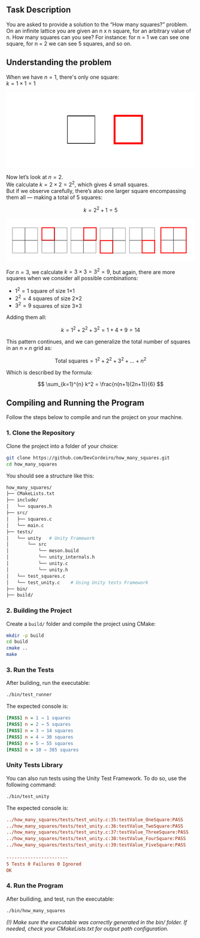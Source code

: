 ## Task Description

You are asked to provide a solution to the “How many squares?” problem. On an infinite lattice you are given an n x n square, for an arbitrary value of n. How many
squares can you see? For instance: for n = 1 we can see one square, for n = 2 we can see 5 squares, and so on.

## Understanding the problem

When we have $n = 1$, there's only one square:  
$k = 1 \times 1 = 1$

![One square](documentation/images/n_equal_one.svg)

Now let’s look at $n = 2$.  
We calculate $k = 2 \times 2 = 2^2$, which gives 4 small squares.  
But if we observe carefully, there’s also one larger square encompassing them all — making a total of 5 squares:

$$
k = 2^2 + 1 = 5
$$

![Two squares](documentation/images/n_equal_two.svg)

For $n = 3$, we calculate $k = 3 \times 3 = 3^2 = 9$, but again, there are more squares when we consider all possible combinations:

- $1^2 = 1$ square of size 1×1  
- $2^2 = 4$ squares of size 2×2  
- $3^2 = 9$ squares of size 3×3  

Adding them all:

$$
k = 1^2 + 2^2 + 3^2 = 1 + 4 + 9 = 14
$$

This pattern continues, and we can generalize the total number of squares in an $n \times n$ grid as:

$$
\text{Total squares} = 1^2 + 2^2 + 3^2 + \dots + n^2
$$

Which is described by the formula:

$$
\sum_{k=1}^{n} k^2 = \frac{n(n+1)(2n+1)}{6}
$$


## Compiling and Running the Program

Follow the steps below to compile and run the project on your machine.

### 1. Clone the Repository

Clone the project into a folder of your choice:

```bash
git clone https://github.com/DevCordeiro/how_many_squares.git
cd how_many_squares
```

You should see a structure like this:

``` bash 
how_many_squares/
├── CMakeLists.txt
├── include/
│   └── squares.h
├── src/
│   ├── squares.c
│   └── main.c
├── tests/
│   └── unity   # Unity Framework
│       └── src
│           └── meson.build 
│           └── unity_internals.h
│           └── unity.c
│           └── unity.h
│   └── test_squares.c  
│   └── test_unity.c    # Using Unity tests Framework
├── bin/               
├── build/
```


### 2. Building the Project

Create a `build/` folder and compile the project using CMake:

``` bash
mkdir -p build
cd build
cmake ..
make
```

### 3. Run the Tests

After building, run the executable:
``` bash
./bin/test_runner
```

The expected console is:
``` ini
[PASS] n = 1 → 1 squares
[PASS] n = 2 → 5 squares
[PASS] n = 3 → 14 squares
[PASS] n = 4 → 30 squares
[PASS] n = 5 → 55 squares
[PASS] n = 10 → 385 squares
```

### Unity Tests Library
You can also run tests using the Unity Test Framework. To do so, use the following command:

``` bash
./bin/test_unity
``` 

The expected console is: 

``` ini
../how_many_squares/tests/test_unity.c:35:testValue_OneSquare:PASS
../how_many_squares/tests/test_unity.c:36:testValue_TwoSquare:PASS
../how_many_squares/tests/test_unity.c:37:testValue_ThreeSquare:PASS
../how_many_squares/tests/test_unity.c:38:testValue_FourSquare:PASS
../how_many_squares/tests/test_unity.c:39:testValue_FiveSquare:PASS

-----------------------
5 Tests 0 Failures 0 Ignored
OK
```

### 4. Run the Program

After builiding, and test, run the executable:

``` bash
./bin/how_many_squares
```

_(!) Make sure the executable was correctly generated in the bin/ folder. If needed, check your CMakeLists.txt for output path configuration._